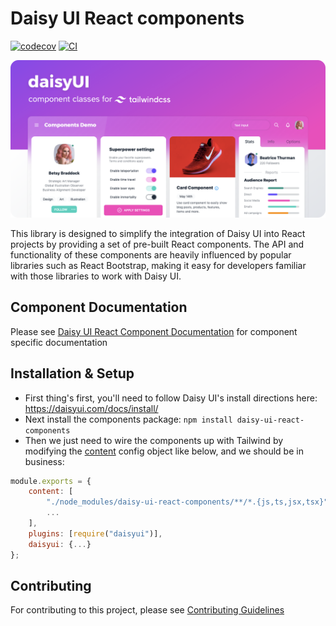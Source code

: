 # Daisy UI React components

[![codecov](https://codecov.io/gh/nenorrell/daisy-ui-react/branch/master/graph/badge.svg?token=5BVSFNKS43)](https://codecov.io/gh/nenorrell/daisy-ui-react) [![CI](https://github.com/nenorrell/daisy-ui-react/actions/workflows/ci.yml/badge.svg?branch=master)](https://github.com/nenorrell/daisy-ui-react/actions/workflows/ci.yml)

<img src="https://raw.githubusercontent.com/saadeghi/files/main/daisyui/card-3.png" />

This library is designed to simplify the integration of Daisy UI into React projects by providing a set of pre-built React components. The API and functionality of these components are heavily influenced by popular libraries such as React Bootstrap, making it easy for developers familiar with those libraries to work with Daisy UI.

## Component Documentation

Please see [Daisy UI React Component Documentation](https://github.com/nenorrell/daisy-ui-react/blob/master/documentation/README.md) for component specific documentation

## Installation & Setup

- First thing's first, you'll need to follow Daisy UI's install directions here: https://daisyui.com/docs/install/
- Next install the components package: `npm install daisy-ui-react-components`
- Then we just need to wire the components up with Tailwind by modifying the [content](https://tailwindcss.com/docs/content-configuration) config object like below, and we should be in business:

```javascript
module.exports = {
    content: [
        "./node_modules/daisy-ui-react-components/**/*.{js,ts,jsx,tsx}",
        ...
    ],
    plugins: [require("daisyui")],
    daisyui: {...}
};
```

## Contributing
For contributing to this project, please see [Contributing Guidelines](https://github.com/nenorrell/daisy-ui-react/blob/master/CONTRIBUTING.md)